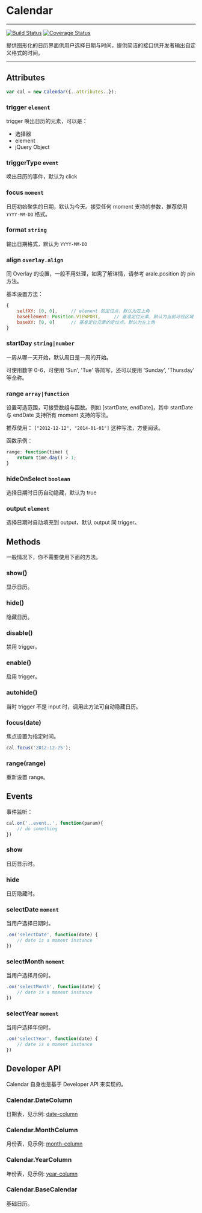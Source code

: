 # Calendar

-------------

[![Build Status](https://travis-ci.org/aralejs/calendar.png)](https://travis-ci.org/aralejs/calendar)
[![Coverage Status](https://coveralls.io/repos/aralejs/calendar/badge.png)](https://coveralls.io/r/aralejs/calendar)


提供图形化的日历界面供用户选择日期与时间，提供简洁的接口供开发者输出自定义格式的时间。

------------


## Attributes

```javascript
var cal = new Calendar({..attributes..});
```


### trigger `element`

trigger 唤出日历的元素，可以是：

- 选择器
- element
- jQuery Object


### triggerType `event`

唤出日历的事件，默认为 click

### focus `moment`

日历初始聚焦的日期，默认为今天。接受任何 moment 支持的参数，推荐使用 ``YYYY-MM-DD`` 格式。

### format `string`

输出日期格式，默认为 ``YYYY-MM-DD``

### align `overlay.align`

同 Overlay 的设置，一般不用处理，如需了解详情，请参考 arale.position 的 pin 方法。

基本设置方法：

```javascript
{
    selfXY: [0, 0],     // element 的定位点，默认为左上角
    baseElement: Position.VIEWPORT,     // 基准定位元素，默认为当前可视区域
    baseXY: [0, 0]      // 基准定位元素的定位点，默认为左上角
}
```

### startDay `string|number`

一周从哪一天开始，默认周日是一周的开始。

可使用数字 0-6，可使用 'Sun', 'Tue' 等简写，还可以使用 'Sunday', 'Thursday' 等全称。

### range `array|function`

设置可选范围，可接受数组与函数。例如 [startDate, endDate]，其中 startDate 与 endDate 支持所有 moment 支持的写法。

推荐使用： ``["2012-12-12", "2014-01-01"]`` 这种写法，方便阅读。

函数示例：

```javascript
range: function(time) {
    return time.day() > 1;
}
```

### hideOnSelect `boolean`

选择日期时日历自动隐藏，默认为 true

### output `element`

选择日期时自动填充到 output，默认 output 同 trigger。


## Methods

一般情况下，你不需要使用下面的方法。

### show()

显示日历。

### hide()

隐藏日历。


### disable()

禁用 trigger。

### enable()

启用 trigger。

### autohide()

当时 trigger 不是 input 时，调用此方法可自动隐藏日历。


### focus(date)

焦点设置为指定时间。

```javascript
cal.focus('2012-12-25');
```

### range(range)

重新设置 range。


## Events

事件监听：

```javascript
cal.on('..event..', function(param){
    // do something
})
```

### show

日历显示时。

### hide

日历隐藏时。

### selectDate `moment`

当用户选择日期时。

```javascript
.on('selectDate', function(date) {
    // date is a moment instance
})
```

### selectMonth `moment`

当用户选择月份时。

```javascript
.on('selectMonth', function(date) {
    // date is a moment instance
})
```


### selectYear `moment`

当用户选择年份时。

```javascript
.on('selectYear', function(date) {
    // date is a moment instance
})
```

## Developer API

Calendar 自身也是基于 Developer API 来实现的。

### Calendar.DateColumn

日期表，见示例: [date-column](http://aralejs.org/calendar/examples/date-column.html)

### Calendar.MonthColumn

月份表，见示例: [month-column](http://aralejs.org/calendar/examples/month-column.html)

### Calendar.YearColumn

年份表，见示例: [year-column](http://aralejs.org/calendar/examples/year-column.html)

### Calendar.BaseCalendar

基础日历。
